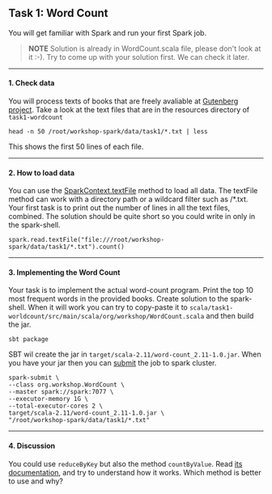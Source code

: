## Task 1: Word Count

You will get familiar with Spark and run your first Spark job.
> **NOTE** Solution is already in WordCount.scala file, please don't look at it :-). Try to come up with your solution first. We can check it later.
___

#### 1. Check data
  You will process texts of books that are freely avaliable at [Gutenberg project](http://www.gutenberg.org/). Take a look at the text files that are in the resources directory of ```task1-wordcount```
  ```
  head -n 50 /root/workshop-spark/data/task1/*.txt | less
  ```
  This shows the first 50 lines of each file.
___

#### 2. How to load data
   You can use the [SparkContext.textFile](https://spark.apache.org/docs/2.2.0/api/scala/index.html#org.apache.spark.SparkContext) method to load all data. The textFile method can work with a directory path or a wildcard filter such as /*.txt.
  Your first task is to print out the number of lines in all the text files, combined. The solution should be quite short so you could write in only in the spark-shell.
  ```
  spark.read.textFile("file:///root/workshop-spark/data/task1/*.txt").count()
  ```
___

#### 3. Implementing the Word Count
  Your task is to implement the actual word-count program. Print the top 10 most frequent words in the provided books. Create solution to the spark-shell. When it will work you can try to copy-paste it to ```scala/task1-worldcount/src/main/scala/org/workshop/WordCount.scala``` and then build the jar.
  ```
  sbt package
  ```
  SBT wil create the jar in ```target/scala-2.11/word-count_2.11-1.0.jar```. When you have your jar then you can [submit](https://spark.apache.org/docs/latest/submitting-applications.html#launching-applications-with-spark-submit) the job to spark cluster.
  ```
  spark-submit \
  --class org.workshop.WordCount \
  --master spark://spark:7077 \
  --executor-memory 1G \
  --total-executor-cores 2 \
  target/scala-2.11/word-count_2.11-1.0.jar \
  "/root/workshop-spark/data/task1/*.txt"
  ```
___

#### 4. Discussion

You could use ```reduceByKey``` but also the method ```countByValue```. Read [its documentation](https://spark.apache.org/docs/2.0.1/api/scala/index.html#org.apache.spark.rdd.RDD), and try to understand how it works. Which method is better to use and why?
